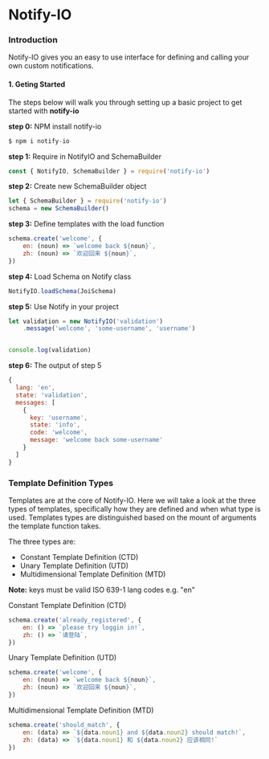 # Notify-IO

### Introduction
Notify-IO gives you an easy to use interface for defining and calling your own custom notifications.

#### 1. Geting Started
The steps below will walk you through setting up a basic project to get started with **notify-io**

**step 0:** NPM install notify-io
```js 
$ npm i notify-io
```

**step 1:** Require in NotifyIO and SchemaBuilder
```js 
const { NotifyIO, SchemaBuilder } = require('notify-io')
```

**step 2:** Create new SchemaBuilder object
```js 
let { SchemaBuilder } = require('notify-io')
schema = new SchemaBuilder()
```

**step 3:** Define templates with the load function
```js 
schema.create('welcome', {
    en: (noun) => `welcome back ${noun}`, 
    zh: (noun) => `欢迎回来 ${noun}`,
})
```

**step 4:** Load Schema on Notify class
```js 
NotifyIO.loadSchema(JoiSchema)
```


**step 5:** Use Notify in your project
```js
let validation = new NotifyIO('validation')
    .message('welcome', 'some-username', 'username')


console.log(validation)
```

**step 6:** The output of step 5
```js 
{
  lang: 'en',
  state: 'validation',
  messages: [
    {
      key: 'username',
      state: 'info',
      code: 'welcome',
      message: 'welcome back some-username'
    }
  ]
}
```


### Template Definition Types

Templates are at the core of Notify-IO. Here we will take a look at the three types of templates, specifically how they are defined and when what type is used. Templates types are distinguished based on the mount of arguments the template function takes. 

The three types are: 
- Constant Template Definition (CTD)
- Unary Template Definition (UTD)
- Multidimensional Template Definition (MTD)

**Note:** keys must be valid ISO 639-1 lang codes e.g. "en"

Constant Template Definition (CTD)
```js 
schema.create('already_registered', {
    en: () => `please try loggin in!`, 
    zh: () => `请登陆`,
})
```

Unary Template Definition (UTD)
```js 
schema.create('welcome', {
    en: (noun) => `welcome back ${noun}`, 
    zh: (noun) => `欢迎回来 ${noun}`,
})
```

Multidimensional Template Definition (MTD)
```js 
schema.create('should_match', {
    en: (data) => `${data.noun1} and ${data.noun2} should match!`,
    zh: (data) => `${data.noun1} 和 ${data.noun2} 应该相同!`
})
```